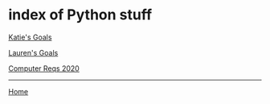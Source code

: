 # index of Python stuff

[Katie's Goals](https://ch3ck3rs.github.io/knowledge_base/goals/Professional_Goals_KO.html)

[Lauren's Goals](https://ch3ck3rs.github.io/knowledge_base/goals/Professional_Goals_LVC.html)

[Computer Reqs 2020](https://ch3ck3rs.github.io/knowledge_base/goals/Computer_Requirements_2020.html)


---

[Home](https://ch3ck3rs.github.io/knowledge_base)
